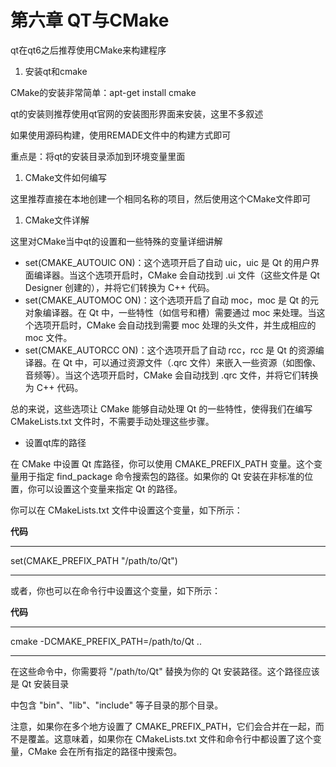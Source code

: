 # 第六章 QT与CMake

qt在qt6之后推荐使用CMake来构建程序

1. 安装qt和cmake

CMake的安装非常简单：apt-get install cmake

qt的安装则推荐使用qt官网的安装图形界面来安装，这里不多叙述

如果使用源码构建，使用REMADE文件中的构建方式即可

重点是：将qt的安装目录添加到环境变量里面

1. CMake文件如何编写

这里推荐直接在本地创建一个相同名称的项目，然后使用这个CMake文件即可

1. CMake文件详解

这里对CMake当中qt的设置和一些特殊的变量详细讲解

- set(CMAKE_AUTOUIC ON)：这个选项开启了自动 uic，uic 是 Qt 的用户界面编译器。当这个选项开启时，CMake 会自动找到 .ui 文件（这些文件是 Qt Designer 创建的），并将它们转换为 C++ 代码。
- set(CMAKE_AUTOMOC ON)：这个选项开启了自动 moc，moc 是 Qt 的元对象编译器。在 Qt 中，一些特性（如信号和槽）需要通过 moc 来处理。当这个选项开启时，CMake 会自动找到需要 moc 处理的头文件，并生成相应的 moc 文件。
- set(CMAKE_AUTORCC ON)：这个选项开启了自动 rcc，rcc 是 Qt 的资源编译器。在 Qt 中，可以通过资源文件（.qrc 文件）来嵌入一些资源（如图像、音频等）。当这个选项开启时，CMake 会自动找到 .qrc 文件，并将它们转换为 C++ 代码。

总的来说，这些选项让 CMake 能够自动处理 Qt 的一些特性，使得我们在编写 CMakeLists.txt 文件时，不需要手动处理这些步骤。

- 设置qt库的路径

在 CMake 中设置 Qt 库路径，你可以使用 CMAKE_PREFIX_PATH 变量。这个变量用于指定 find_package 命令搜索包的路径。如果你的 Qt 安装在非标准的位置，你可以设置这个变量来指定 Qt 的路径。

你可以在 CMakeLists.txt 文件中设置这个变量，如下所示：

**代码**

---

set(CMAKE_PREFIX_PATH "/path/to/Qt")

---

或者，你也可以在命令行中设置这个变量，如下所示：

**代码**

---

cmake -DCMAKE_PREFIX_PATH=/path/to/Qt ..

---

在这些命令中，你需要将 "/path/to/Qt" 替换为你的 Qt 安装路径。这个路径应该是 Qt 安装目录

中包含 "bin"、"lib"、"include" 等子目录的那个目录。

注意，如果你在多个地方设置了 CMAKE_PREFIX_PATH，它们会合并在一起，而不是覆盖。这意味着，如果你在 CMakeLists.txt 文件和命令行中都设置了这个变量，CMake 会在所有指定的路径中搜索包。

#